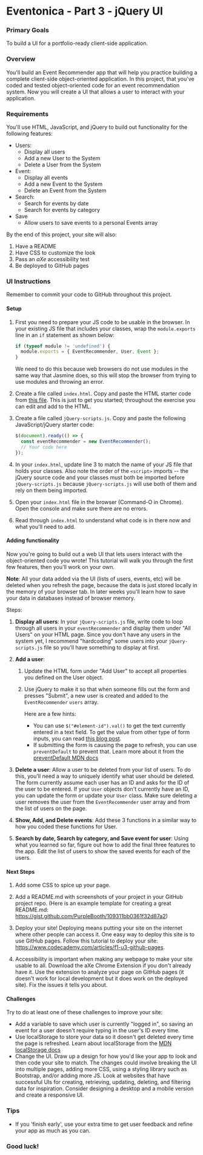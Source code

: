 # Eventonica - Part 3 - jQuery UI

### Primary Goals

To build a UI for a portfolio-ready client-side application.

### Overview

You'll build an Event Recommender app that will help you practice building a complete client-side object-oriented application. In this project, that you've coded and tested object-oriented code for an event recommendation system. Now you will create a UI that allows a user to interact with your application.

### Requirements

You'll use HTML, JavaScript, and jQuery to build out functionality for the following features:

- Users:
  - Display all users
  - Add a new User to the System
  - Delete a User from the System
- Event:
  - Display all events
  - Add a new Event to the System
  - Delete an Event from the System
- Search:
  - Search for events by date
  - Search for events by category
- Save
  - Allow users to save events to a personal Events array

By the end of this project, your site will also:

1. Have a README
2. Have CSS to customize the look
3. Pass an _aXe_ accessibility test
4. Be deployed to GitHub pages

### UI Instructions

Remember to commit your code to GitHub throughout this project.

#### Setup

1. First you need to prepare your JS code to be usable in the browser. In your existing JS file that includes your classes, wrap the `module.exports` line in an `if` statement as shown below:

   ```js
   if (typeof module != 'undefined') {
     module.exports = { EventRecommender, User, Event };
   }
   ```

   We need to do this because web browsers do not use modules in the same way that Jasmine does, so this will stop the browser from trying to use modules and throwing an error.

1. Create a file called `index.html`. Copy and paste the HTML starter code from [this file](starter-code/index.html). This is just to get you started; throughout the exercise you can edit and add to the HTML.

1. Create a file called `jQuery-scripts.js`. Copy and paste the following JavaScript/jQuery starter code:

   ```js
   $(document).ready(() => {
     const eventRecommender = new EventRecommender();
     // Your code here
   });
   ```

1. In your `index.html`, update line 3 to match the name of your JS file that holds your classes.
   Also note the order of the `<script>` imports -- the jQuery source code and your classes must both be imported before `jQuery-scripts.js` because `jQuery-scripts.js` will use both of them and rely on them being imported.

1. Open your `index.html` file in the browser (Command-O in Chrome). Open the console and make sure there are no errors.

1. Read through `index.html` to understand what code is in there now and what you'll need to add.

#### Adding functionality

Now you're going to build out a web UI that lets users interact with the object-oriented code you wrote! This tutorial will walk you through the first few features, then you'll work on your own.

**Note**: All your data added via the UI (lists of users, events, etc) will be deleted when you refresh the page, because the data is just stored locally in the memory of your browser tab. In later weeks you'll learn how to save your data in databases instead of browser memory.

Steps:

1. **Display all users**: In your `jQuery-scripts.js` file, write code to loop through all users in your `eventRecommender` and display them under "All Users" on your HTML page. Since you don't have any users in the system yet, I recommend "hardcoding" some users into your `jQuery-scripts.js` file so you'll have something to display at first.

1. **Add a user**:

   1. Update the HTML form under "Add User" to accept all properties you defined on the User object.
   1. Use jQuery to make it so that when someone fills out the form and presses "Submit", a new user is created and added to the `EventRecommender` `users` array.

      Here are a few hints:

      - You can use `$("#element-id").val()` to get the text currently entered in a text field. To get the value from other type of form inputs, you can read [this blog post](https://medium.com/@bruce.sarah.a/getting-form-values-with-jquery-7d456cb82080).
      - If submitting the form is causing the page to refresh, you can use `preventDefault` to prevent that. Learn more about it from the [preventDefault MDN docs](https://developer.mozilla.org/en-US/docs/Web/API/Event/preventDefault)

1. **Delete a user**: Allow a user to be deleted from your list of users. To do this, you'll need a way to uniquely identify what user should be deleted. The form currently assume each user has an ID and asks for the ID of the user to be entered. If your `User` objects don't currently have an ID, you can update the form or update your `User` class.
   Make sure deleting a user removes the user from the `EventRecommender` user array and from the list of users on the page.

1. **Show, Add, and Delete events**: Add these 3 functions in a similar way to how you coded these functions for User.

1. **Search by date, Search by category, and Save event for user**: Using what you learned so far, figure out how to add the final three features to the app. Edit the list of users to show the saved events for each of the users.

#### Next Steps

1. Add some CSS to spice up your page.

1. Add a README.md with screenshots of your project in your GitHub project repo. (Here is an example template for creating a great README.md: https://gist.github.com/PurpleBooth/109311bb0361f32d87a2)

1. Deploy your site! Deploying means putting your site on the internet where other people can access it. One easy way to deploy this site is to use GitHub pages. Follow this tutorial to deploy your site: https://www.codecademy.com/articles/f1-u3-github-pages.

1. Accessibility is important when making any webpage to make your site usable to all. Download the aXe Chrome Extension if you don't already have it. Use the extension to analyze your page on GitHub pages (it doesn't work for local development but it does work on the deployed site). Fix the issues it tells you about.

#### Challenges

Try to do at least one of these challenges to improve your site:

- Add a variable to save which user is currently "logged in", so saving an event for a user doesn't require typing in the user's ID every time.
- Use localStorage to store your data so it doesn't get deleted every time the page is refreshed. Learn about localStorage from the [MDN localStorage docs](https://developer.mozilla.org/en-US/docs/Web/API/Window/localStorage)
- Change the UI. Draw up a design for how you'd like your app to look and then code your site to match. The changes could involve breaking the UI into multiple pages, adding more CSS, using a styling library such as Bootstrap, and/or adding more JS. Look at websites that have successful UIs for creating, retrieving, updating, deleting, and filtering data for inspiration. Consider designing a desktop and a mobile version and create a responsive UI.

### Tips

- If you 'finish early', use your extra time to get user feedback and refine your app as much as you can.

### Good luck!
